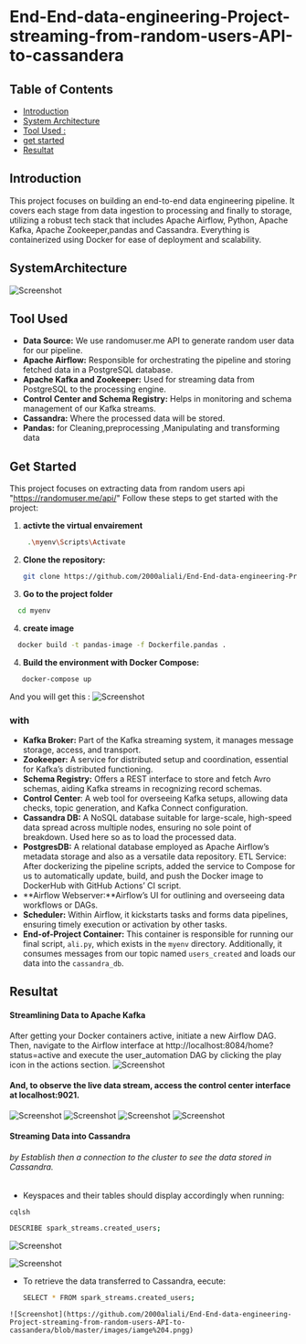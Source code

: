 # End-End-data-engineering-Project-streaming-from-random-users-API-to-cassandera



<!-- TABLE OF CONTENTS -->
## Table of Contents
- [Introduction](#introduction)
- [System Architecture](#SystemArchitecture)
- [Tool Used :](#ToolUsed )
- [get started](#getstarted)
- [Resultat](#license)
<!-- END OF TABLE OF CONTENTS -->




<a name="introduction"></a>
## Introduction
This project focuses on building an end-to-end data engineering pipeline. It covers each stage from data ingestion to processing and finally to storage, utilizing a robust tech stack that includes Apache Airflow, Python, Apache Kafka, Apache Zookeeper,pandas and Cassandra. Everything is containerized using Docker for ease of deployment and scalability.

<a name="SystemArchitecture"></a>
## SystemArchitecture
![Screenshot](https://github.com/2000aliali/End-End-data-engineering-Project-streaming-from-random-users-API-to-cassandera/blob/master/images/Image1.png)



<a name="ToolUsed "></a>
## Tool Used


- **Data Source:** We use randomuser.me API to generate random user data for our pipeline.
- **Apache Airflow:** Responsible for orchestrating the pipeline and storing fetched data in a PostgreSQL database.
- **Apache Kafka and Zookeeper:** Used for streaming data from PostgreSQL to the processing engine.
- **Control Center and Schema Registry:** Helps in monitoring and schema management of our Kafka streams.
- **Cassandra:** Where the processed data will be stored.
- **Pandas:** for Cleaning,preprocessing ,Manipulating and transforming data

<a name="getstarted"></a>


## Get Started
This project focuses on extracting data from random users api "https://randomuser.me/api/"
Follow these steps to get started with the project:
1. **activte the virtual envairement**
    ```sh
     .\myenv\Scripts\Activate   
2. **Clone the repository:**
   ```sh
   git clone https://github.com/2000aliali/End-End-data-engineering-Project-streaming-from-random-users-API-to-cassandera.git
3. **Go to the project folder**
 ```sh
   cd myenv
```
4. **create image**
 ```sh
   docker build -t pandas-image -f Dockerfile.pandas . 
 ```
4. **Build the environment with Docker Compose:**
```sh
   docker-compose up
 ```
And you will get this :
![Screenshot](https://github.com/2000aliali/End-End-data-engineering-Project-streaming-from-random-users-API-to-cassandera/blob/master/images/image%205.png)

### with
- **Kafka Broker:** Part of the Kafka streaming system, it manages message storage, access, and transport.
- **Zookeeper:** A service for distributed setup and coordination, essential for Kafka’s distributed functioning.
- **Schema Registry:** Offers a REST interface to store and fetch Avro schemas, aiding Kafka streams in recognizing record schemas.
- **Control Center**: A web tool for overseeing Kafka setups, allowing data checks, topic generation, and Kafka Connect configuration.
- **Cassandra DB:** A NoSQL database suitable for large-scale, high-speed data spread across multiple nodes, ensuring no sole point of breakdown. Used here so as to load the processed data.
- **PostgresDB:** A relational database employed as Apache Airflow’s metadata storage and also as a versatile data repository.
ETL Service: After dockerizing the pipeline scripts, added the service to Compose for us to automatically update, build, and push the Docker image to DockerHub with GitHub Actions’ CI script.
- **Airflow Webserver:**Airflow’s UI for outlining and overseeing data workflows or DAGs.
- **Scheduler:** Within Airflow, it kickstarts tasks and forms data pipelines, ensuring timely execution or activation by other tasks.
- **End-of-Project Container:** This container is responsible for running our final script, `ali.py`, which exists in the `myenv` directory. Additionally, it consumes messages from our topic named `users_created` and loads our data into the `cassandra_db`.




<a name="license"></a>
## Resultat
#### Streamlining Data to Apache Kafka

After getting your Docker containers active, initiate a new Airflow DAG. Then, navigate to the Airflow interface at http://localhost:8084/home?status=active and execute the user_automation DAG by clicking the play icon in the actions section.
![Screenshot](https://github.com/2000aliali/End-End-data-engineering-Project-streaming-from-random-users-API-to-cassandera/blob/master/images/image%203.png)


 ####  And, to observe the live data stream, access the control center interface at localhost:9021.
 ![Screenshot](https://github.com/2000aliali/End-End-data-engineering-Project-streaming-from-random-users-API-to-cassandera/blob/master/images/image15.png)
 ![Screenshot](https://github.com/2000aliali/End-End-data-engineering-Project-streaming-from-random-users-API-to-cassandera/blob/master/images/image8.png)
 ![Screenshot](https://github.com/2000aliali/End-End-data-engineering-Project-streaming-from-random-users-API-to-cassandera/blob/master/images/image9.png)
 ![Screenshot](https://github.com/2000aliali/End-End-data-engineering-Project-streaming-from-random-users-API-to-cassandera/blob/master/images/image10.png)
    
#### Streaming Data into Cassandra

 ###### by Establish then a connection to the cluster to see the data stored in Cassandra.
 - Keyspaces and their tables should display accordingly when running:
  ```sh
cqlsh
 ```
  ```sh
DESCRIBE spark_streams.created_users;
 ```
 ![Screenshot](https://github.com/2000aliali/End-End-data-engineering-Project-streaming-from-random-users-API-to-cassandera/blob/master/images/image%201.png)
 
 ![Screenshot](https://github.com/2000aliali/End-End-data-engineering-Project-streaming-from-random-users-API-to-cassandera/blob/master/images/image%202.png)



- To retrieve the data transferred to Cassandra, eecute:
  
  ```sh
  SELECT * FROM spark_streams.created_users;
 ```
 ![Screenshot](https://github.com/2000aliali/End-End-data-engineering-Project-streaming-from-random-users-API-to-cassandera/blob/master/images/iamge%204.pngg)
 
 


 
 
 

